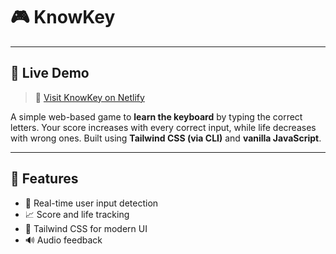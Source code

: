 # 🎮 KnowKey

---

## 🚀 Live Demo

> 🔗 [Visit KnowKey on Netlify](https://knowkeyapp.netlify.app/)  

A simple web-based game to **learn the keyboard** by typing the correct letters. Your score increases with every correct input, while life decreases with wrong ones. Built using **Tailwind CSS (via CLI)** and **vanilla JavaScript**.

---

## 📌 Features

- 🎯 Real-time user input detection
- 📈 Score and life tracking
- 🎨 Tailwind CSS for modern UI
- 🔊 Audio feedback
